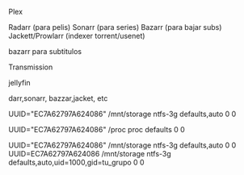 Plex

Radarr (para pelis)
Sonarr (para series)
Bazarr (para bajar subs)
Jackett/Prowlarr (indexer torrent/usenet)

bazarr para subtitulos

Transmission

jellyfin

darr,sonarr, bazzar,jacket, etc

UUID="EC7A62797A624086" /mnt/storage ntfs-3g defaults,auto 0 0

UUID="EC7A62797A624086" /proc proc defaults 0 0

UUID="EC7A62797A624086" /mnt/storage ntfs-3g defaults,auto 0 0
UUID=EC7A62797A624086 /mnt/storage ntfs-3g defaults,auto,uid=1000,gid=tu_grupo 0 0
